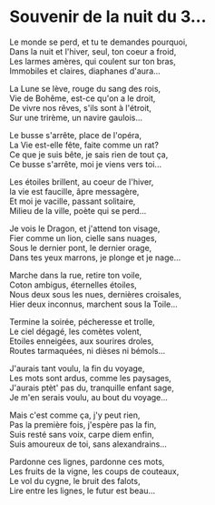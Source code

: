 # Souvenir de la nuit du 3...  
  
Le monde se perd, et tu te demandes pourquoi,  
Dans la nuit et l'hiver, seul, ton coeur a froid,  
Les larmes amères, qui coulent sur ton bras,  
Immobiles et claires, diaphanes d'aura...  
  
La Lune se lève, rouge du sang des rois,  
Vie de Bohême, est-ce qu'on a le droit,  
De vivre nos rêves, s'ils sont à l'étroit,  
Sur une trirème, un navire gaulois...  
  
Le busse s'arrête, place de l'opéra,  
La Vie est-elle fête, faite comme un rat?  
Ce que je suis bête, je sais rien de tout ça,  
Ce busse s'arrête, moi je viens vers toi...  
  
Les étoiles brillent, au coeur de l'hiver,  
la vie est faucille, âpre messagère,  
Et moi je vacille, passant solitaire,  
Milieu de la ville, poète qui se perd...  
  
Je vois le Dragon, et j'attend ton visage,  
Fier comme un lion, cielle sans nuages,  
Sous le dernier pont, le dernier orage,  
Dans tes yeux marrons, je plonge et je nage...  
  
Marche dans la rue, retire ton voile,  
Coton ambigus, éternelles étoiles,  
Nous deux sous les nues, dernières croisales,  
Hier deux inconnus, marchent sous la Toile...  
  
Termine la soirée, pécheresse et trolle,  
Le ciel dégagé, les comètes volent,  
Etoiles enneigées, aux sourires droles,  
Routes tarmaquées, ni dièses ni bémols...  
  
J'aurais tant voulu, la fin du voyage,  
Les mots sont ardus, comme les paysages,  
J'aurais ptèt' pas du, tranquille enfant sage,  
Je m'en serais voulu, au bout du voyage...  
  
Mais c'est comme ça, j'y peut rien,  
Pas la première fois, j'espère pas la fin,  
Suis resté sans voix, carpe diem enfin,  
Suis amoureux de toi, sans alexandrains...  
  
Pardonne ces lignes, pardonne ces mots,  
Les fruits de la vigne, les coups de couteaux,  
Le vol du cygne, le bruit des falots,  
Lire entre les lignes, le futur est beau...